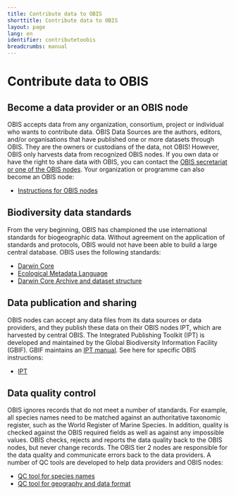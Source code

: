 ```yaml
---
title: Contribute data to OBIS
shorttitle: Contribute data to OBIS
layout: page
lang: en
identifier: contributetoobis
breadcrumbs: manual
---
```


# Contribute data to OBIS

<a class="anchor" name="become"></a>

## Become a data provider or an OBIS node

OBIS accepts data from any organization, consortium, project or individual who wants to contribute data. OBIS Data Sources are the authors, editors, and/or organisations that have published one or more datasets through OBIS. They are the owners or custodians of the data, not OBIS! However, OBIS only harvests data from recognized OBIS nodes. If you own data or have the right to share data with OBIS, you can contact the [OBIS secretariat or one of the OBIS nodes](https://obis.org/contact/). Your organization or programme can also become an OBIS node:

* [Instructions for OBIS nodes](../nodes)

<a class="anchor" name="standards"></a>

## Biodiversity data standards

From the very beginning, OBIS has championed the use international standards for biogeographic data. Without agreement on the application of standards and protocols, OBIS would not have been able to build a large central database. OBIS uses the following standards:

* [Darwin Core](../darwincore)
* [Ecological Metadata Language](../eml)
* [Darwin Core Archive and dataset structure](../dataformat)

<a class="anchor" name="publication"></a>

## Data publication and sharing

OBIS nodes can accept any data files from its data sources or data providers, and they publish these data on their OBIS nodes IPT, which are harvested by central OBIS. The Integrated Publishing Toolkit (IPT) is developed and maintained by the Global Biodiversity Information Facility (GBIF). GBIF maintains an [IPT manual](https://github.com/gbif/ipt/wiki/IPT2ManualNotes.wiki). See here for specific OBIS instructions:

* [IPT](../ipt)

<a class="anchor" name="qc"></a>

## Data quality control

OBIS ignores records that do not meet a number of standards. For example, all species names need to be matched against an authoritative taxonomic register, such as the World Register of Marine Species. In addition, quality is checked against the OBIS required fields as well as against any impossible values. OBIS checks, rejects and reports the data quality back to the OBIS nodes, but never change records. The OBIS tier 2 nodes are responsible for the data quality and communicate errors back to the data providers. A number of QC tools are developed to help data providers and OBIS nodes:

* [QC tool for species names](../namematching)
* [QC tool for geography and data format](../lifewatchqc)
